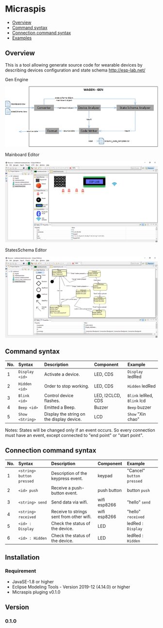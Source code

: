 # Micraspis

* [Overview][overview]
* [Command syntax][command-syntax]
* [Connection command syntax][connection-command-syntax]
* [Examples][examples]

## Overview

This is a tool allowing generate source code for wearable devices by describing devices configuration and state schema  http://esp-lab.net/

Gen Engine

![gen.png]

Mainboard Editor

![mainboard_editor_gui.png]

StatesSchema Editor

![stateschema_editor_gui.png]

## Command syntax

| No. |	Syntax | Description | Component | Example |
|:--|:--------------------------|:------------------------------------|:-----------------------------|:------------------------------|
|1	| `Display <id>`            |Activate a device.			              | LED, CDS		                 | `Display` ledRed              |
|2	| `Hidden <id>`	            |Order to stop working.	              | LED, CDS 		                 | `Hidden` ledRed               |
|3	| `Blink <id>`		          |Control device flashes.		          | LED, I2CLCD, CDS	           | `Blink` lelRed, `Blink` lcd   |
|4	| `Beep <id>`		            |Emitted a Beep.				              | Buzzer			                 | `Beep` buzzer                 |
|5	| `Show <String>`	          |Display the string on the display device.	|LCD		                 | `Show` "Xin chao"             |


Notes: States will be changed only if an event occurs. So every connection must have an event, except connected to "end point" or "start point".

## Connection command syntax

| No. |	Syntax | Description | Component | Example |
|:--|:--------------------------|:-----------------------------------------|:-----------------------------|:------------------------------|
|1	| `<string> button pressed`	|Description of the keypress event.	       | keypad		                    | "Cancel" `button pressed`     |
|2	| `<id> push`	              |Receive a push-button event.		           | push button	                | button `push`                 |
|3	| `<string> send`	          |Send data via wifi.				               | wifi esp8266	                | "hello" `send`                |
|4	| `<string> received`	      |Receive to strings sent from other wifi.  | wifi esp8266	                | "hello" `received`            |
|5	| `<id> : Display`	        |Check the status of the device.	         | LED	                        | ledRed : `Display`            |
|6	| `<id> : Hidden`	          |Check the status of the device.	         | LED	                        | ledRed : `Hidden`             |

## Installation

### Requirement

  * JavaSE-1.8 or higher
  * Eclipse Modeling Tools - Version 2019-12 (4.14.0) or higher
  * Micraspis pluging v0.1.0


## Version

### 0.1.0


<!--Local-->
[overview]: #overview
[command-syntax]: #command-syntax
[connection-command-syntax]: #connection-command-syntax
[examples]: iotwearable.examples
[installation]: #installation
[requirement]: #requirement

<!--Images-->
[gen.png]: iotwearable.docs/images/gen.png
[mainboard_editor_gui.png]: iotwearable.docs/images/Mainboard_Editor_GUI.png
[stateschema_editor_gui.png]: iotwearable.docs/images/StateSchema_Editor_GUI.png